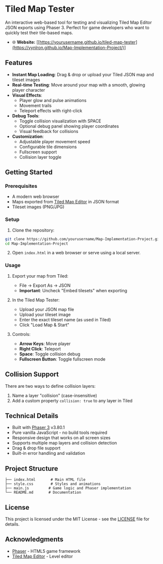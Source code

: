 # Tiled Map Tester

An interactive web-based tool for testing and visualizing Tiled Map Editor JSON exports using Phaser 3. Perfect for game developers who want to quickly test their tile-based maps.

- 🌐 **Website:** [[https://yourusername.github.io/tiled-map-tester](https://vynlron.github.io/Map-Implementation-Project/)]
## Features

- **Instant Map Loading**: Drag & drop or upload your Tiled JSON map and tileset images
- **Real-time Testing**: Move around your map with a smooth, glowing player character
- **Visual Effects**:
  - Player glow and pulse animations
  - Movement trails
  - Teleport effects with right-click
- **Debug Tools**:
  - Toggle collision visualization with SPACE
  - Optional debug panel showing player coordinates
  - Visual feedback for collisions
- **Customization**:
  - Adjustable player movement speed
  - Configurable tile dimensions
  - Fullscreen support
  - Collision layer toggle

## Getting Started

### Prerequisites

- A modern web browser
- Maps exported from [Tiled Map Editor](https://www.mapeditor.org/) in JSON format
- Tileset images (PNG/JPG)

### Setup

1. Clone the repository:
```bash
git clone https://github.com/yourusername/Map-Implementation-Project.git
cd Map-Implementation-Project
```

2. Open `index.html` in a web browser or serve using a local server.

### Usage

1. Export your map from Tiled:
   - File → Export As → JSON
   - **Important**: Uncheck "Embed tilesets" when exporting

2. In the Tiled Map Tester:
   - Upload your JSON map file
   - Upload your tileset image
   - Enter the exact tileset name (as used in Tiled)
   - Click "Load Map & Start"

3. Controls:
   - **Arrow Keys**: Move player
   - **Right Click**: Teleport
   - **Space**: Toggle collision debug
   - **Fullscreen Button**: Toggle fullscreen mode

## Collision Support

There are two ways to define collision layers:

1. Name a layer "collision" (case-insensitive)
2. Add a custom property `collision: true` to any layer in Tiled

## Technical Details

- Built with [Phaser 3](https://phaser.io/) v3.80.1
- Pure vanilla JavaScript - no build tools required
- Responsive design that works on all screen sizes
- Supports multiple map layers and collision detection
- Drag & drop file support
- Built-in error handling and validation

## Project Structure

```
├── index.html       # Main HTML file
├── style.css        # Styles and animations
├── main.js         # Game logic and Phaser implementation
└── README.md       # Documentation
```

## License

This project is licensed under the MIT License - see the [LICENSE](LICENSE) file for details.

## Acknowledgments

- [Phaser](https://phaser.io/) - HTML5 game framework
- [Tiled Map Editor](https://www.mapeditor.org/) - Level editor
